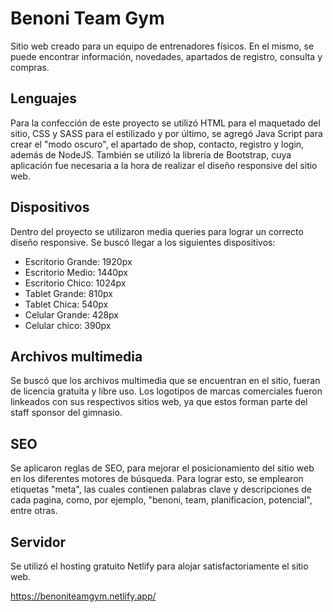 # Benoni Team Gym
Sitio web creado para un equipo de entrenadores físicos. En el mismo, se puede encontrar información, novedades, apartados de registro, consulta y compras.

## Lenguajes
Para la confección de este proyecto se utilizó HTML para el maquetado del sitio, CSS y SASS para el estilizado y por último, se agregó Java Script para crear el "modo oscuro", el apartado de shop, contacto, registro y login, además de NodeJS.
También se utilizó la librería de Bootstrap, cuya aplicación fue necesaria a la hora de realizar el diseño responsive del sitio web.

## Dispositivos
Dentro del proyecto se utilizaron media queries para lograr un correcto diseño responsive. Se buscó llegar a los siguientes dispositivos:
* Escritorio Grande: 1920px
* Escritorio Medio: 1440px
* Escritorio Chico: 1024px
* Tablet Grande: 810px
* Tablet Chica: 540px
* Celular Grande: 428px
* Celular chico: 390px

## Archivos multimedia
Se buscó que los archivos multimedia que se encuentran en el sitio, fueran de licencia gratuita y libre uso. Los logotipos de marcas comerciales fueron linkeados con sus respectivos sitios web, ya que estos forman parte del staff sponsor del gimnasio.

## SEO
Se aplicaron reglas de SEO, para mejorar el posicionamiento del sitio web en los diferentes motores de búsqueda. Para lograr esto, se emplearon etiquetas "meta", las cuales contienen palabras clave y descripciones de cada pagina, como, por ejemplo, "benoni, team, planificacion, potencial", entre otras.

## Servidor
Se utilizó el hosting gratuito Netlify para alojar satisfactoriamente el sitio web.

https://benoniteamgym.netlify.app/
